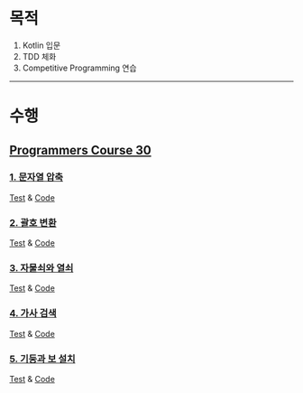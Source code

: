 # 목적

1) Kotlin 입문
2) TDD 체화
3) Competitive Programming 연습

---
# 수행

## [Programmers Course 30](https://programmers.co.kr/learn/courses/30/)
### [1. 문자열 압축](https://programmers.co.kr/learn/courses/30/lessons/60057)

[Test](https://github.com/dbgsprw/competitive-programming-with-tdd/blob/master/src/test/kotlin/io/github/dbgsprw/programmers/TestEncodeString.kt)
& [Code](https://github.com/dbgsprw/competitive-programming-with-tdd/blob/master/src/main/kotlin/io/github/dbgsprw/programmers/encodeString/Solution.kt)

### [2. 괄호 변환](https://programmers.co.kr/learn/courses/30/lessons/60058)

[Test](https://github.com/dbgsprw/competitive-programming-with-tdd/blob/master/src/test/kotlin/io/github/dbgsprw/programmers/TestConvertParenthesis.kt)
& [Code](https://github.com/dbgsprw/competitive-programming-with-tdd/blob/master/src/main/kotlin/io/github/dbgsprw/programmers/convertParenthesis/Solution.kt)

### [3. 자물쇠와 열쇠](https://programmers.co.kr/learn/courses/30/lessons/60059)

[Test](https://github.com/dbgsprw/competitive-programming-with-tdd/blob/master/src/test/kotlin/io/github/dbgsprw/programmers/TestLockAndKey.kt)
& [Code](https://github.com/dbgsprw/competitive-programming-with-tdd/blob/master/src/main/kotlin/io/github/dbgsprw/programmers/lockAndKey/Solution.kt)

### [4. 가사 검색](https://programmers.co.kr/learn/courses/30/lessons/60060)

[Test](https://github.com/dbgsprw/competitive-programming-with-tdd/blob/master/src/test/kotlin/io/github/dbgsprw/programmers/TestSearchLyrics.kt)
& [Code](https://github.com/dbgsprw/competitive-programming-with-tdd/blob/master/src/main/kotlin/io/github/dbgsprw/programmers/searchLyrics/Solution.kt)

### [5. 기둥과 보 설치](https://programmers.co.kr/learn/courses/30/lessons/60061)

[Test](https://github.com/dbgsprw/competitive-programming-with-tdd/blob/master/src/test/kotlin/io/github/dbgsprw/programmers/TestPillarAndBeam.kt)
& [Code](https://github.com/dbgsprw/competitive-programming-with-tdd/blob/master/src/main/kotlin/io/github/dbgsprw/programmers/pillarAndBeam/Solution.kt)
